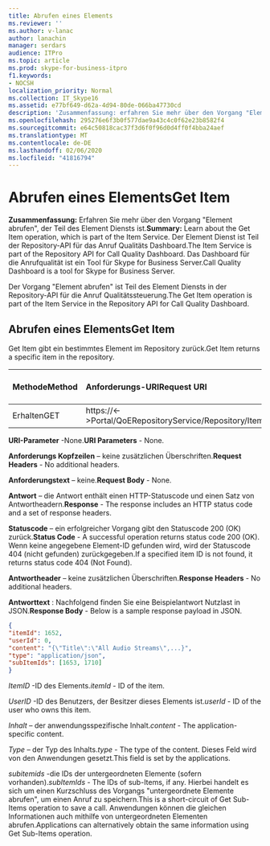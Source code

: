 ```yaml
---
title: Abrufen eines Elements
ms.reviewer: ''
ms.author: v-lanac
author: lanachin
manager: serdars
audience: ITPro
ms.topic: article
ms.prod: skype-for-business-itpro
f1.keywords:
- NOCSH
localization_priority: Normal
ms.collection: IT_Skype16
ms.assetid: e77bf649-d62a-4d94-80de-066ba47730cd
description: 'Zusammenfassung: erfahren Sie mehr über den Vorgang "Element abrufen", der Teil des Element Diensts ist. Der Element Dienst ist Teil der Repository-API für das Anruf Qualitäts Dashboard. Das Dashboard für die Anrufqualität ist ein Tool für Skype for Business Server.'
ms.openlocfilehash: 295276e6f3b0f577dae9a43c4c0f62e23b8582f4
ms.sourcegitcommit: e64c50818cac37f3d6f0f96d0d4ff0f4bba24aef
ms.translationtype: MT
ms.contentlocale: de-DE
ms.lasthandoff: 02/06/2020
ms.locfileid: "41816794"
---
```

# <a name="get-item"></a><span data-ttu-id="d56c0-105">Abrufen eines Elements</span><span class="sxs-lookup"><span data-stu-id="d56c0-105">Get Item</span></span>
 
<span data-ttu-id="d56c0-106">**Zusammenfassung:** Erfahren Sie mehr über den Vorgang "Element abrufen", der Teil des Element Diensts ist.</span><span class="sxs-lookup"><span data-stu-id="d56c0-106">**Summary:** Learn about the Get Item operation, which is part of the Item Service.</span></span> <span data-ttu-id="d56c0-107">Der Element Dienst ist Teil der Repository-API für das Anruf Qualitäts Dashboard.</span><span class="sxs-lookup"><span data-stu-id="d56c0-107">The Item Service is part of the Repository API for Call Quality Dashboard.</span></span> <span data-ttu-id="d56c0-108">Das Dashboard für die Anrufqualität ist ein Tool für Skype for Business Server.</span><span class="sxs-lookup"><span data-stu-id="d56c0-108">Call Quality Dashboard is a tool for Skype for Business Server.</span></span>
  
<span data-ttu-id="d56c0-109">Der Vorgang "Element abrufen" ist Teil des Element Diensts in der Repository-API für die Anruf Qualitätssteuerung.</span><span class="sxs-lookup"><span data-stu-id="d56c0-109">The Get Item operation is part of the Item Service in the Repository API for Call Quality Dashboard.</span></span>
  
## <a name="get-item"></a><span data-ttu-id="d56c0-110">Abrufen eines Elements</span><span class="sxs-lookup"><span data-stu-id="d56c0-110">Get Item</span></span>

<span data-ttu-id="d56c0-111">Get Item gibt ein bestimmtes Element im Repository zurück.</span><span class="sxs-lookup"><span data-stu-id="d56c0-111">Get Item returns a specific item in the repository.</span></span>
  
|<span data-ttu-id="d56c0-112">**Methode**</span><span class="sxs-lookup"><span data-stu-id="d56c0-112">**Method**</span></span>|<span data-ttu-id="d56c0-113">**Anforderungs-URI**</span><span class="sxs-lookup"><span data-stu-id="d56c0-113">**Request URI**</span></span>|<span data-ttu-id="d56c0-114">**HTTP-Version**</span><span class="sxs-lookup"><span data-stu-id="d56c0-114">**HTTP Version**</span></span>|
|:-----|:-----|:-----|
|<span data-ttu-id="d56c0-115">Erhalten</span><span class="sxs-lookup"><span data-stu-id="d56c0-115">GET</span></span>  <br/> |<span data-ttu-id="d56c0-116">https://\<-\>Portal/QoERepositoryService/Repository/Item/{Itemid}</span><span class="sxs-lookup"><span data-stu-id="d56c0-116">https://\<portal\>/QoERepositoryService/repository/item/{itemId}</span></span>  <br/> |<span data-ttu-id="d56c0-117">HTTP/1.1</span><span class="sxs-lookup"><span data-stu-id="d56c0-117">HTTP/1.1</span></span>  <br/> |
   
 <span data-ttu-id="d56c0-118">**URI-Parameter** -None.</span><span class="sxs-lookup"><span data-stu-id="d56c0-118">**URI Parameters** - None.</span></span>
  
 <span data-ttu-id="d56c0-119">**Anforderungs Kopfzeilen** – keine zusätzlichen Überschriften.</span><span class="sxs-lookup"><span data-stu-id="d56c0-119">**Request Headers** - No additional headers.</span></span>
  
 <span data-ttu-id="d56c0-120">**Anforderungstext** – keine.</span><span class="sxs-lookup"><span data-stu-id="d56c0-120">**Request Body** - None.</span></span>
  
 <span data-ttu-id="d56c0-121">**Antwort** – die Antwort enthält einen HTTP-Statuscode und einen Satz von Antwortheadern.</span><span class="sxs-lookup"><span data-stu-id="d56c0-121">**Response** - The response includes an HTTP status code and a set of response headers.</span></span>
  
 <span data-ttu-id="d56c0-122">**Statuscode** – ein erfolgreicher Vorgang gibt den Statuscode 200 (OK) zurück.</span><span class="sxs-lookup"><span data-stu-id="d56c0-122">**Status Code** - A successful operation returns status code 200 (OK).</span></span> <span data-ttu-id="d56c0-123">Wenn keine angegebene Element-ID gefunden wird, wird der Statuscode 404 (nicht gefunden) zurückgegeben.</span><span class="sxs-lookup"><span data-stu-id="d56c0-123">If a specified item ID is not found, it returns status code 404 (Not Found).</span></span>
  
 <span data-ttu-id="d56c0-124">**Antwortheader** – keine zusätzlichen Überschriften.</span><span class="sxs-lookup"><span data-stu-id="d56c0-124">**Response Headers** - No additional headers.</span></span>
  
 <span data-ttu-id="d56c0-125">**Antworttext** : Nachfolgend finden Sie eine Beispielantwort Nutzlast in JSON.</span><span class="sxs-lookup"><span data-stu-id="d56c0-125">**Response Body** - Below is a sample response payload in JSON.</span></span>
  
```json
{
"itemId": 1652,
"userId": 0,
"content": "{\"Title\":\"All Audio Streams\",...}",
"type": "application/json",
"subItemIds": [1653, 1710]
}
```

 <span data-ttu-id="d56c0-126">*ItemID* -ID des Elements.</span><span class="sxs-lookup"><span data-stu-id="d56c0-126">*itemId*  - ID of the item.</span></span>
  
 <span data-ttu-id="d56c0-127">*UserID* -ID des Benutzers, der Besitzer dieses Elements ist.</span><span class="sxs-lookup"><span data-stu-id="d56c0-127">*userId*  - ID of the user who owns this item.</span></span>
  
 <span data-ttu-id="d56c0-128">*Inhalt* – der anwendungsspezifische Inhalt.</span><span class="sxs-lookup"><span data-stu-id="d56c0-128">*content*  - The application-specific content.</span></span>
  
 <span data-ttu-id="d56c0-129">*Type* – der Typ des Inhalts.</span><span class="sxs-lookup"><span data-stu-id="d56c0-129">*type*  - The type of the content.</span></span> <span data-ttu-id="d56c0-130">Dieses Feld wird von den Anwendungen gesetzt.</span><span class="sxs-lookup"><span data-stu-id="d56c0-130">This field is set by the applications.</span></span>
  
 <span data-ttu-id="d56c0-131">*subitemids* -die IDs der untergeordneten Elemente (sofern vorhanden).</span><span class="sxs-lookup"><span data-stu-id="d56c0-131">*subItemIds*  - The IDs of sub-Items, if any.</span></span> <span data-ttu-id="d56c0-132">Hierbei handelt es sich um einen Kurzschluss des Vorgangs "untergeordnete Elemente abrufen", um einen Anruf zu speichern.</span><span class="sxs-lookup"><span data-stu-id="d56c0-132">This is a short-circuit of Get Sub-Items operation to save a call.</span></span> <span data-ttu-id="d56c0-133">Anwendungen können die gleichen Informationen auch mithilfe von untergeordneten Elementen abrufen.</span><span class="sxs-lookup"><span data-stu-id="d56c0-133">Applications can alternatively obtain the same information using Get Sub-Items operation.</span></span>
  

